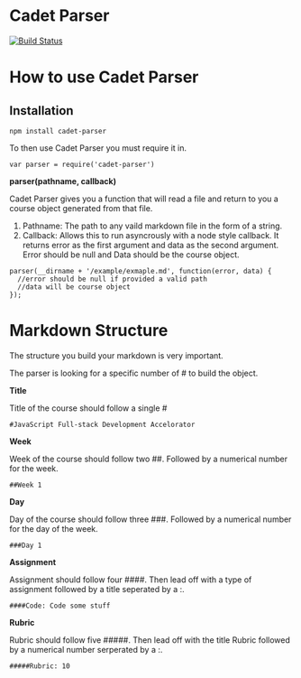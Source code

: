 # Cadet Parser

[![Build Status](https://travis-ci.org/cf-lms/cadet-parser.svg)](https://travis-ci.org/cf-lms/cadet-parser)

**How to use Cadet Parser**
==========================
Installation
-----------------
```npm install cadet-parser```

To then use Cadet Parser you must require it in.

```var parser = require('cadet-parser')```

**parser(pathname, callback)**

Cadet Parser gives you a function that will read a file and return to you a course object generated from that file.

1. Pathname: The path to any vaild markdown file in the form of a string.
2. Callback: Allows this to run asyncrously with a node style callback. It returns error as the first argument and data as the second argument. Error should be null and Data should be the course object.

```
parser(__dirname + '/example/exmaple.md', function(error, data) {
  //error should be null if provided a valid path
  //data will be course object
});
```

**Markdown Structure**
===================================

The structure you build your markdown is very important.

The parser is looking for a specific number of # to build the object.

**Title**

Title of the course should follow a single #

```#JavaScript Full-stack Development Accelorator```

**Week**

Week of the course should follow two ##. Followed by a numerical number for the week.

```##Week 1```

**Day**

Day of the course should follow three ###. Followed by a numerical number for the day of the week.

```###Day 1```

**Assignment**

Assignment should follow four ####. Then lead off with a type of assignment followed by a title seperated by a :.

```####Code: Code some stuff```

**Rubric**

Rubric should follow five #####. Then lead off with the title Rubric followed by a numerical number serperated by a :.

```#####Rubric: 10```
